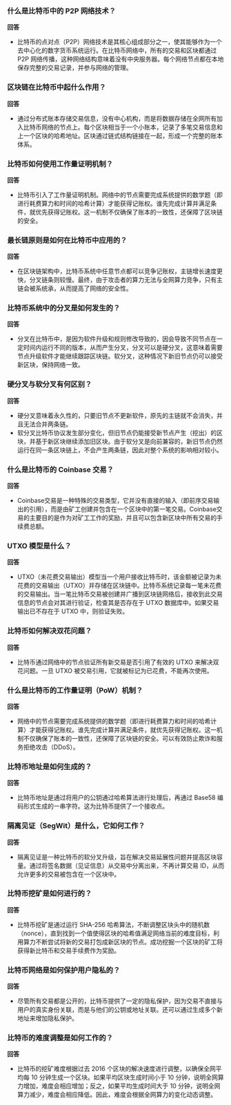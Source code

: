 ### 什么是比特币中的 P2P 网络技术？

**回答**

* 比特币的点对点（P2P）网络技术是其核心组成部分之一，使其能够作为一个去中心化的数字货币系统运行。在比特币网络中，所有的交易和区块都通过 P2P 网络传播，这种网络结构意味着没有中央服务器。每个网络节点都在本地保存完整的交易记录，并参与网络的管理。

### 区块链在比特币中起什么作用？

**回答**

* 通过分布式账本存储交易信息，没有中心机构，而是将数据存储在全网所有加入比特币网络的节点上。每个区块相当于一个小账本，记录了多笔交易信息和上一个区块的哈希地址。区块通过链式结构链接在一起，形成一个完整的账本体系。

### 比特币如何使用工作量证明机制？

**回答**

* 比特币引入了工作量证明机制。网络中的节点需要完成系统提供的数学题（即进行耗费算力和时间的哈希计算）才能获得记账权。谁先完成计算并满足条件，就优先获得记账权。这一机制不仅确保了账本的一致性，还保障了区块链的安全。

### 最长链原则是如何在比特币中应用的？

**回答**

* 在区块链架构中，比特币系统中任意节点都可以竞争记账权，主链增长速度更快，分叉链条则较慢。最终，由于攻击者的算力无法与全网算力竞争，只有主链会被系统承，从而提高了网络的安全性。

### 比特币系统中的分叉是如何发生的？

**回答**

* 分叉在比特币中，是因为软件升级和规则修改导致的，因会导致不同节点在一定时间内运行不同的版本，从而产生分叉，分叉可以是硬分叉，这意味着需要节点升级软件才能继续跟踪区块链。软分叉，这种情况下新旧节点仍可以接受新区块，保持网络一致。

### 硬分叉与软分叉有何区别？

**回答**

* 硬分叉意味着永久性的，只要旧节点不更新软件，原先的主链就不会消失，并且无法合并两条链。
* 软分叉比特币协议发生部分变化，但旧节点仍能接受新节点产生（挖出）的区块，并基于新区块继续添加旧区块。由于软分叉是向前兼容的，新旧节点仍然运行在同一条区块链上，不会产生两条链，因此对整个系统的影响相对较小。

### 什么是比特币的 Coinbase 交易？

**回答**

* Coinbase交易是一种特殊的交易类型，它并没有直接的输入（即前序交易输出的引用），而是由矿工创建并包含在一个区块中的第一笔交易。Coinbase交易的主要目的是作为对矿工工作的奖励，并且可以包含新区块中所有交易的手续费总额。

### UTXO 模型是什么？

**回答**

* UTXO（未花费交易输出）模型当一个用户接收比特币时，该金额被记录为未花费的交易输出（UTXO）并存储在区块链中。比特币系统记录每一笔未花费的交易输出。当一笔比特币交易被创建并广播到区块链网络后，接收到此交易信息的节点会对其进行验证，检查其是否存在于 UTXO 数据库中。如果交易输出已不存在于 UTXO 中，则验证失败。

### 比特币如何解决双花问题？

**回答**

* 比特币通过网络中的节点验证所有新交易是否引用了有效的 UTXO 来解决双花问题。一旦 UTXO 被交易引用，它就被标记为已花费，不能再次使用。

### 什么是比特币的工作量证明（PoW）机制？

**回答**

* 网络中的节点需要完成系统提供的数学题（即进行耗费算力和时间的哈希计算）才能获得记账权。谁先完成计算并满足条件，就优先获得记账权。这一机制不仅确保了账本的一致性，还保障了区块链的安全。可以有效防止欺诈和服务拒绝攻击（DDoS）。

### 比特币地址是如何生成的？

**回答**

* 比特币地址是通过将用户的公钥通过哈希算法进行处理后，再通过 Base58 编码形式生成的一串字符。这为比特币提供了一个接收点。

### 隔离见证（SegWit）是什么，它如何工作？

**回答**

* 隔离见证是一种比特币的软分叉升级，旨在解决交易延展性问题并提高区块容量。通过将签名数据（见证信息）从交易中分离出来，不再计算交易 ID，从而允许更多的交易被包含在一个区块中。

### 比特币挖矿是如何进行的？

**回答**

* 比特币挖矿是通过运行 SHA-256 哈希算法，不断调整区块头中的随机数（nonce），直到找到一个值使得区块的哈希值满足网络当前的难度目标，利用算力不断尝试将新的交易打包成新区块的节点。成功挖掘一个区块的矿工将获得新比特币和交易手续费作为奖励。

### 比特币网络是如何保护用户隐私的？

**回答**

* 尽管所有交易都是公开的，比特币提供了一定的隐私保护，因为交易不直接与用户的真实身份关联，而是与他们的公钥或地址关联。还可以通过生成多个新地址来增加隐私保护。

### 比特币的难度调整是如何工作的？

**回答**

* 比特币的挖矿难度根据过去 2016 个区块的解决速度进行调整，以确保全网平均每 10 分钟生成一个区块。如果平均区块生成时间小于 10 分钟，说明全网算力增加，难度会相应增加；反之，如果平均生成时间大于 10 分钟，说明全网算力减少，难度会相应降低。因此，难度会根据全网算力的变化动态调整。
